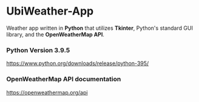 # UbiWeather-App

Weather app written in **Python** that utilizes **Tkinter**, Python's standard GUI library, and the **OpenWeatherMap API**.
### Python Version 3.9.5
https://www.python.org/downloads/release/python-395/
### OpenWeatherMap API documentation
https://openweathermap.org/api
